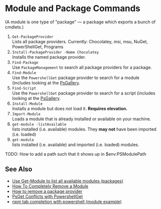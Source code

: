 # Module and Package Commands

(A module is one type of "package" &mdash; a package which exports a bunch of cmdlets.)

1. `Get-PackageProvider`    
    Lists all package providers. Currently: Chocolatey, msi, msu, NuGet, PowerShellGet, Programs
2. `Install-PackageProvider -Name Chocolatey`    
    Installs the named package provider.
3. `Find-Package`    
    Use `PackageManagement` to search all package providers for a package.
4. `Find-Module`    
    Use the `PowershellGet` package provider to search for a module (includes looking at the [PsGallery](https://www.powershellgallery.com/). 
5. `Find-Script`    
    Use the `PowershellGet` package provider to search for a script (includes looking at the [PsGallery](https://www.powershellgallery.com/). 
6. `Install-Module`    
    Installs a module but does not load it. **Requires elevation.**
7. `Import-Module`      
    Loads a module that is already installed or available on your machine.
8. `get-module -listAvailable`    
    lists installed (i.e. available) modules. They **may not** have been imported (i.e. loaded)
9. `get-module`    
    lists installed (i.e. available) and imported (i.e. loaded) modules.
 
TODO: How to add a path such that it shows up in $env:PSModulePath 
 
## See Also

 * [Use Get-Module to list all available modules (packages)](Get_All_Available_Modules.md)
 * [How To Completely Remove a Module](how_to_completely_remove_a_module.md)
 * [How to remove a package provider](remove_package_provider.md)
 * [PsGet Conflicts with PowershellGet](psget_conflicts_with_PowerShellGet.md)
 * [npm tab completion with powershell (module example)](../npm/tab_completion_with_powershell.html)
 